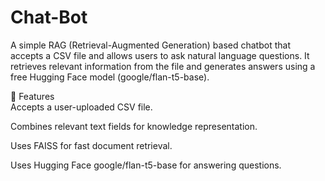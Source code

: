 # Chat-Bot

A simple RAG (Retrieval-Augmented Generation) based chatbot that accepts a CSV file and allows users to ask natural language questions. It retrieves relevant information from the file and generates answers using a free Hugging Face model (google/flan-t5-base).

🔧 Features  
Accepts a user-uploaded CSV file.

Combines relevant text fields for knowledge representation.

Uses FAISS for fast document retrieval.

Uses Hugging Face google/flan-t5-base for answering questions.
